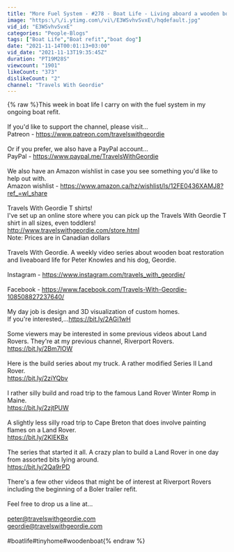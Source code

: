 ```yaml
---
title: "More Fuel System - #278 - Boat Life - Living aboard a wooden boat - Travels With Geordie"
image: "https:\/\/i.ytimg.com\/vi\/E3WSvhvSvxE\/hqdefault.jpg"
vid_id: "E3WSvhvSvxE"
categories: "People-Blogs"
tags: ["Boat Life","Boat refit","boat dog"]
date: "2021-11-14T00:01:13+03:00"
vid_date: "2021-11-13T19:35:45Z"
duration: "PT19M28S"
viewcount: "1901"
likeCount: "373"
dislikeCount: "2"
channel: "Travels With Geordie"
---
```

{% raw %}This week in boat life I carry on with the fuel system in my ongoing boat refit.<br /><br />If you'd like to support the channel, please visit...<br />Patreon - <a rel="nofollow" target="blank" href="https://www.patreon.com/travelswithgeordie">https://www.patreon.com/travelswithgeordie</a><br /><br />Or if you prefer, we also have a PayPal account...<br />PayPal - <a rel="nofollow" target="blank" href="https://www.paypal.me/TravelsWithGeordie">https://www.paypal.me/TravelsWithGeordie</a><br /><br />We also have an Amazon wishlist in case you see something you'd like to help out with.<br />Amazon wishlist -  <a rel="nofollow" target="blank" href="https://www.amazon.ca/hz/wishlist/ls/12FE0436XAMJ8?ref_=wl_share">https://www.amazon.ca/hz/wishlist/ls/12FE0436XAMJ8?ref_=wl_share</a><br /><br />Travels With Geordie T shirts!<br />I've set up an online store where you can pick up the Travels With Geordie T shirt in all sizes, even toddlers!<br /><a rel="nofollow" target="blank" href="http://www.travelswithgeordie.com/store.html">http://www.travelswithgeordie.com/store.html</a><br />Note: Prices are in Canadian dollars<br /><br />Travels With Geordie. A weekly video series about wooden boat restoration and liveaboard life for Peter Knowles and his dog, Geordie.<br /><br />Instagram - <a rel="nofollow" target="blank" href="https://www.instagram.com/travels_with_geordie/">https://www.instagram.com/travels_with_geordie/</a><br /><br />Facebook - <a rel="nofollow" target="blank" href="https://www.facebook.com/Travels-With-Geordie-108508827237640/">https://www.facebook.com/Travels-With-Geordie-108508827237640/</a><br /><br />My day job is design and 3D visualization of custom homes.<br />If you're interested,...<a rel="nofollow" target="blank" href="https://bit.ly/2AGi1wH">https://bit.ly/2AGi1wH</a><br /><br />Some viewers may be interested in some previous videos about Land Rovers. They're at my previous channel, Riverport Rovers.<br /><a rel="nofollow" target="blank" href="https://bit.ly/2Bm7IOW">https://bit.ly/2Bm7IOW</a><br /><br />Here is the build series about my truck. A rather modified Series II Land Rover.<br /><a rel="nofollow" target="blank" href="https://bit.ly/2ziYQbv">https://bit.ly/2ziYQbv</a><br /><br />I rather silly build and road trip to the famous Land Rover Winter Romp in Maine.<br /><a rel="nofollow" target="blank" href="https://bit.ly/2zjtPUW">https://bit.ly/2zjtPUW</a><br /><br />A slightly less silly road trip to Cape Breton that does involve painting flames on a Land Rover.<br /><a rel="nofollow" target="blank" href="https://bit.ly/2KlEKBx">https://bit.ly/2KlEKBx</a><br /><br />The series that started it all. A crazy plan to build a Land Rover in one day from assorted bits lying around.<br /><a rel="nofollow" target="blank" href="https://bit.ly/2Qa9rPD">https://bit.ly/2Qa9rPD</a><br /><br />There's a few other videos that might be of interest at Riverport Rovers including the beginning of a Boler trailer refit.<br /><br />Feel free to drop us a line at...<br /><br />peter@travelswithgeordie.com<br />geordie@travelswithgeordie.com<br /><br />#boatlife#tinyhome#woodenboat{% endraw %}
